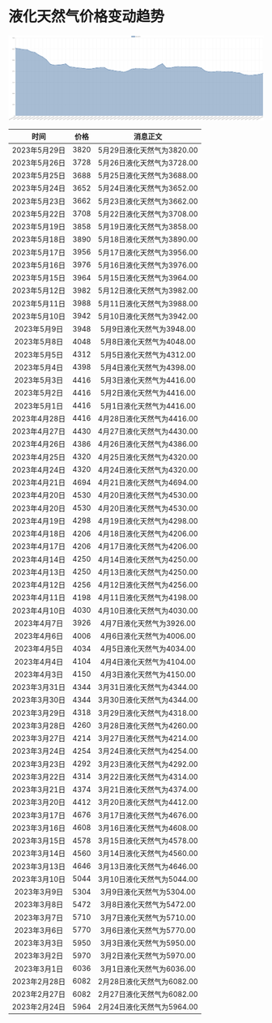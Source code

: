 # 液化天然气价格变动趋势 



![liquefiedNaturalGas-液化天然气](../../img/liquefiedNaturalGas.png)



| 时间 | 价格 | 消息正文 |
|:--:|:--:|:--:|
|2023年5月29日|3820|5月29日液化天然气为3820.00|
|2023年5月26日|3728|5月26日液化天然气为3728.00|
|2023年5月25日|3688|5月25日液化天然气为3688.00|
|2023年5月24日|3652|5月24日液化天然气为3652.00|
|2023年5月23日|3662|5月23日液化天然气为3662.00|
|2023年5月22日|3708|5月22日液化天然气为3708.00|
|2023年5月19日|3858|5月19日液化天然气为3858.00|
|2023年5月18日|3890|5月18日液化天然气为3890.00|
|2023年5月17日|3956|5月17日液化天然气为3956.00|
|2023年5月16日|3976|5月16日液化天然气为3976.00|
|2023年5月15日|3964|5月15日液化天然气为3964.00|
|2023年5月12日|3982|5月12日液化天然气为3982.00|
|2023年5月11日|3988|5月11日液化天然气为3988.00|
|2023年5月10日|3942|5月10日液化天然气为3942.00|
|2023年5月9日|3948|5月9日液化天然气为3948.00|
|2023年5月8日|4048|5月8日液化天然气为4048.00|
|2023年5月5日|4312|5月5日液化天然气为4312.00|
|2023年5月4日|4398|5月4日液化天然气为4398.00|
|2023年5月3日|4416|5月3日液化天然气为4416.00|
|2023年5月2日|4416|5月2日液化天然气为4416.00|
|2023年5月1日|4416|5月1日液化天然气为4416.00|
|2023年4月28日|4416|4月28日液化天然气为4416.00|
|2023年4月27日|4430|4月27日液化天然气为4430.00|
|2023年4月26日|4386|4月26日液化天然气为4386.00|
|2023年4月25日|4320|4月25日液化天然气为4320.00|
|2023年4月24日|4320|4月24日液化天然气为4320.00|
|2023年4月21日|4694|4月21日液化天然气为4694.00|
|2023年4月20日|4530|4月20日液化天然气为4530.00|
|2023年4月20日|4530|4月20日液化天然气为4530.00|
|2023年4月19日|4298|4月19日液化天然气为4298.00|
|2023年4月18日|4206|4月18日液化天然气为4206.00|
|2023年4月17日|4206|4月17日液化天然气为4206.00|
|2023年4月14日|4250|4月14日液化天然气为4250.00|
|2023年4月13日|4250|4月13日液化天然气为4250.00|
|2023年4月12日|4256|4月12日液化天然气为4256.00|
|2023年4月11日|4198|4月11日液化天然气为4198.00|
|2023年4月10日|4030|4月10日液化天然气为4030.00|
|2023年4月7日|3926|4月7日液化天然气为3926.00|
|2023年4月6日|4006|4月6日液化天然气为4006.00|
|2023年4月5日|4034|4月5日液化天然气为4034.00|
|2023年4月4日|4104|4月4日液化天然气为4104.00|
|2023年4月3日|4150|4月3日液化天然气为4150.00|
|2023年3月31日|4344|3月31日液化天然气为4344.00|
|2023年3月30日|4344|3月30日液化天然气为4344.00|
|2023年3月29日|4318|3月29日液化天然气为4318.00|
|2023年3月28日|4260|3月28日液化天然气为4260.00|
|2023年3月27日|4214|3月27日液化天然气为4214.00|
|2023年3月24日|4254|3月24日液化天然气为4254.00|
|2023年3月23日|4292|3月23日液化天然气为4292.00|
|2023年3月22日|4314|3月22日液化天然气为4314.00|
|2023年3月21日|4374|3月21日液化天然气为4374.00|
|2023年3月20日|4412|3月20日液化天然气为4412.00|
|2023年3月17日|4676|3月17日液化天然气为4676.00|
|2023年3月16日|4608|3月16日液化天然气为4608.00|
|2023年3月15日|4578|3月15日液化天然气为4578.00|
|2023年3月14日|4560|3月14日液化天然气为4560.00|
|2023年3月13日|4646|3月13日液化天然气为4646.00|
|2023年3月10日|5044|3月10日液化天然气为5044.00|
|2023年3月9日|5304|3月9日液化天然气为5304.00|
|2023年3月8日|5472|3月8日液化天然气为5472.00|
|2023年3月7日|5710|3月7日液化天然气为5710.00|
|2023年3月6日|5770|3月6日液化天然气为5770.00|
|2023年3月3日|5950|3月3日液化天然气为5950.00|
|2023年3月2日|5970|3月2日液化天然气为5970.00|
|2023年3月1日|6036|3月1日液化天然气为6036.00|
|2023年2月28日|6082|2月28日液化天然气为6082.00|
|2023年2月27日|6082|2月27日液化天然气为6082.00|
|2023年2月24日|5964|2月24日液化天然气为5964.00|